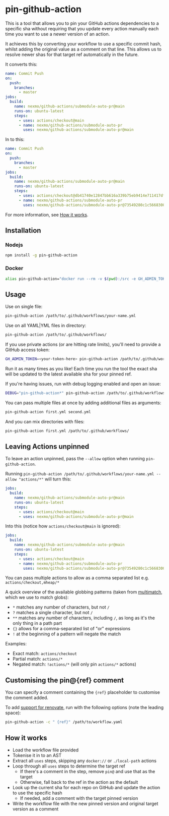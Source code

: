 # pin-github-action

This is a tool that allows you to pin your GitHub actions dependencies to a
specific sha without requiring that you update every action manually each time
you want to use a newer version of an action.

It achieves this by converting your workflow to use a specific commit hash,
whilst adding the original value as a comment on that line. This allows us to
resolve newer shas for that target ref automatically in the future.

It converts this:

```yaml
name: Commit Push
on:
  push:
    branches:
      - master
jobs:
  build:
    name: nexmo/github-actions/submodule-auto-pr@main
    runs-on: ubuntu-latest
    steps:
      - uses: actions/checkout@main
      - name: nexmo/github-actions/submodule-auto-pr
        uses: nexmo/github-actions/submodule-auto-pr@main
```

In to this:

```yaml
name: Commit Push
on:
  push:
    branches:
      - master
jobs:
  build:
    name: nexmo/github-actions/submodule-auto-pr@main
    runs-on: ubuntu-latest
    steps:
      - uses: actions/checkout@db41740e12847bb616a339b75eb9414e711417df # pin@main
      - name: nexmo/github-actions/submodule-auto-pr
        uses: nexmo/github-actions/submodule-auto-pr@73549280c1c566830040d9a01fe9050dae6a3036 # pin@main
```

For more information, see [How it works](#how-it-works).

## Installation

### Nodejs

```bash
npm install -g pin-github-action
```

### Docker

```bash
alias pin-github-action="docker run --rm -v $(pwd):/src -e GH_ADMIN_TOKEN mheap/pin-github-action"
```

## Usage

Use on single file:

```bash
pin-github-action /path/to/.github/workflows/your-name.yml
```

Use on all YAML|YML files in directory:

```bash
pin-github-action /path/to/.github/workflows/
```

If you use private actions (or are hitting rate limits), you'll need to provide
a GitHub access token:

```bash
GH_ADMIN_TOKEN=<your-token-here> pin-github-action /path/to/.github/workflows/your-name.yml
```

Run it as many times as you like! Each time you run the tool the exact sha will
be updated to the latest available sha for your pinned ref.

If you're having issues, run with debug logging enabled and open an issue:

```bash
DEBUG="pin-github-action*" pin-github-action /path/to/.github/workflows/your-name.yml
```

You can pass multiple files at once by adding additional files as arguments:

```bash
pin-github-action first.yml second.yml
```

And you can mix directories with files:

```bash
pin-github-action first.yml /path/to/.github/workflows/
```

## Leaving Actions unpinned

To leave an action unpinned, pass the `--allow` option when running `pin-github-action`.

Running `pin-github-action /path/to/.github/workflows/your-name.yml --allow "actions/*"` will turn this:

```yaml
jobs:
  build:
    name: nexmo/github-actions/submodule-auto-pr@main
    runs-on: ubuntu-latest
    steps:
      - uses: actions/checkout@main
      - uses: nexmo/github-actions/submodule-auto-pr@main
```

Into this (notice how `actions/checkout@main` is ignored):

```yaml
jobs:
  build:
    name: nexmo/github-actions/submodule-auto-pr@main
    runs-on: ubuntu-latest
    steps:
      - uses: actions/checkout@main
      - name: nexmo/github-actions/submodule-auto-pr
        uses: nexmo/github-actions/submodule-auto-pr@73549280c1c566830040d9a01fe9050dae6a3036 # pin@main
```

You can pass multiple actions to allow as a comma separated list e.g. `actions/checkout,mheap/*`

A quick overview of the available globbing patterns (taken from [multimatch](https://github.com/sindresorhus/multimatch), which we use to match globs):

- `*` matches any number of characters, but not `/`
- `?` matches a single character, but not `/`
- `**` matches any number of characters, including `/`, as long as it's the only thing in a path part
- `{}` allows for a comma-separated list of "or" expressions
- `!` at the beginning of a pattern will negate the match

Examples:

- Exact match: `actions/checkout`
- Partial match: `actions/*`
- Negated match: `!actions/*` (will only pin `actions/*` actions)

## Customising the pin@{ref} comment

You can specify a comment containing the `{ref}` placeholder to customise the comment added.

To add [support for renovate](https://github.com/mheap/pin-github-action/issues/140), run with the following options (note the leading space):

```bash
pin-github-action -c " {ref}" /path/to/workflow.yaml
```

## How it works

- Load the workflow file provided
- Tokenise it in to an AST
- Extract all `uses` steps, skipping any `docker://` or `./local-path` actions
- Loop through all `uses` steps to determine the target ref
  - If there's a comment in the step, remove `pin@` and use that as the target
  - Otherwise, fall back to the ref in the action as the default
- Look up the current sha for each repo on GitHub and update the action to use the specific hash
  - If needed, add a comment with the target pinned version
- Write the workflow file with the new pinned version and original target version as a comment
